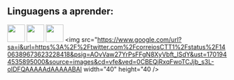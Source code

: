 ## Linguagens a aprender:

<img src="https://cdn.jsdelivr.net/gh/devicons/devicon/icons/java/java-original.svg" width="40" height="40"/> <img src="https://cdn.jsdelivr.net/gh/devicons/devicon/icons/cplusplus/cplusplus-original.svg" width="40" height="40"/>
<img src="https://cdn.jsdelivr.net/gh/devicons/devicon/icons/html5/html5-original-wordmark.svg" width="40" height="40"/>
<img src="https://www.google.com/url?sa=i&url=https%3A%2F%2Ftwitter.com%2FcorreiosCTT1%2Fstatus%2F1406389673623228418&psig=AOvVaw27YrPsFFgN8XyVbft_lSdY&ust=1701944535895000&source=images&cd=vfe&ved=0CBEQjRxqFwoTCJjb_s3L-oIDFQAAAAAdAAAAABAI width="40" height="40 />


